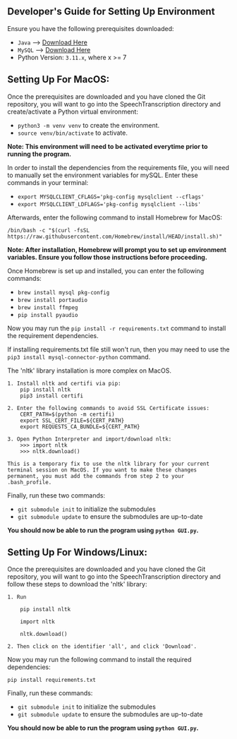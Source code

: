 ## Developer's Guide for Setting Up Environment

Ensure you have the following prerequisites downloaded:

* `Java` --> [Download Here](https://www.oracle.com/java/technologies/downloads/)
* `MySQL` --> [Download Here](https://dev.mysql.com/downloads/mysql/)
* Python Version: `3.11.x`, where x >= 7

## Setting Up For MacOS:

Once the prerequisites are downloaded and you have cloned the Git repository, you will want to go into the SpeechTranscription directory and create/activate a Python virtual environment:

* `python3 -m venv venv` to create the environment.
* `source venv/bin/activate` to activate.

**Note: This environment will need to be activated everytime prior to running the program.**

In order to install the dependencies from the requirements file, you will need to manually set the environment variables for mySQL. Enter these commands in your terminal:

* `export MYSQLCLIENT_CFLAGS='pkg-config mysqlclient --cflags'`
* `export MYSQLCLIENT_LDFLAGS='pkg-config mysqlclient --libs'`

Afterwards, enter the following command to install Homebrew for MacOS:

`/bin/bash -c "$(curl -fsSL https://raw.githubusercontent.com/Homebrew/install/HEAD/install.sh)"`

**Note: After installation, Homebrew will prompt you to set up environment variables. Ensure you follow those instructions before proceeding.**

Once Homebrew is set up and installed, you can enter the following commands:

* `brew install mysql pkg-config`
* `brew install portaudio`
* `brew install ffmpeg`
* `pip install pyaudio`

Now you may run the `pip install -r requirements.txt` command to install the requirement dependencies.

If installing requirements.txt file still won't run, then you may need to use the `pip3 install mysql-connector-python` command.

The 'nltk' library installation is more complex on MacOS.

    1. Install nltk and certifi via pip:
        pip install nltk
        pip3 install certifi

    2. Enter the following commands to avoid SSL Certificate issues:
        CERT_PATH=$(python -m certifi)
        export SSL_CERT_FILE=${CERT_PATH}
        export REQUESTS_CA_BUNDLE=${CERT_PATH}

    3. Open Python Interpreter and import/download nltk:
        >>> import nltk
        >>> nltk.download()

    This is a temporary fix to use the nltk library for your current terminal session on MacOS. If you want to make these changes permanent, you must add the commands from step 2 to your .bash_profile.

Finally, run these two commands:
* `git submodule init` to initialize the submodules
* `git submodule update` to ensure the submodules are up-to-date

**You should now be able to run the program using `python GUI.py`.**

## Setting Up For Windows/Linux:

Once the prerequisites are downloaded and you have cloned the Git repository, you will want to go into the SpeechTranscription directory and follow these steps to download the 'nltk' library:

```
1. Run

    pip install nltk

    import nltk

    nltk.download()

2. Then click on the identifier 'all', and click 'Download'.
```

Now you may run the following command to install the required dependencies:

`pip install requirements.txt`

Finally, run these commands:

* `git submodule init` to initialize the submodules
* `git submodule update` to ensure the submodules are up-to-date

**You should now be able to run the program using `python GUI.py`.**
